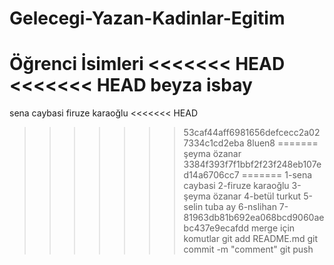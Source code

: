 ﻿# Gelecegi-Yazan-Kadinlar-Egitim 
Öğrenci İsimleri
<<<<<<< HEAD
<<<<<<< HEAD
beyza isbay
=======
sena caybasi
firuze karaoğlu
<<<<<<< HEAD
>>>>>>> 53caf44aff6981656defcecc2a027334c1cd2eba
8luen8
=======
şeyma özanar
>>>>>>> 3384f393f7f1bbf2f23f248eb107ed14a6706cc7
=======
1-sena caybasi
2-firuze karaoğlu
3-şeyma özanar
4-betül turkut
5-selin tuba ay
6-nslihan
7-
>>>>>>> 81963db81b692ea068bcd9060aebc437e9ecafdd
merge için komutlar
git add README.md
git commit -m "comment"
git push